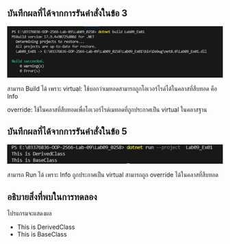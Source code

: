## บันทึกผลที่ได้จากการรันคำสั่งในข้อ 3

![pic](/Pictures/pic-4.png)

สามารถ Build ได้ เพราะ virtual: ใช้บอกว่าเมทอดสามารถถูกโอเวอร์ไรด์ได้ในคลาสที่สืบทอด คือ Info 

override: ใช้ในคลาสที่สืบทอดเพื่อโอเวอร์ไรด์เมทอดที่ถูกประกาศเป็น virtual ในคลาสฐาน


## บันทึกผลที่ได้จากการรันคำสั่งในข้อ 5

![pic](/Pictures/pic-5.png)

สามารถ Run ได้ เพราะ  Info ถูกประกาศเป็น virtual สามารถถูก override ได้ในคลาสที่สืบทอด

## อธิบายสิ่งที่พบในการทดลอง

โปรแกรมจะแสดงผล

- This is DerivedClass
- This is BaseClass